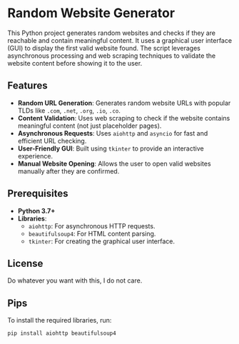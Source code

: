 # Random Website Generator

This Python project generates random websites and checks if they are reachable and contain meaningful content. It uses a graphical user interface (GUI) to display the first valid website found. The script leverages asynchronous processing and web scraping techniques to validate the website content before showing it to the user.

## Features
- **Random URL Generation**: Generates random website URLs with popular TLDs like `.com`, `.net`, `.org`, `.io`, `.co`.
- **Content Validation**: Uses web scraping to check if the website contains meaningful content (not just placeholder pages).
- **Asynchronous Requests**: Uses `aiohttp` and `asyncio` for fast and efficient URL checking.
- **User-Friendly GUI**: Built using `tkinter` to provide an interactive experience.
- **Manual Website Opening**: Allows the user to open valid websites manually after they are confirmed.

## Prerequisites
- **Python 3.7+**
- **Libraries**:
  - `aiohttp`: For asynchronous HTTP requests.
  - `beautifulsoup4`: For HTML content parsing.
  - `tkinter`: For creating the graphical user interface.
    
## License
Do whatever you want with this, I do not care.
## Pips
To install the required libraries, run:
```bash
pip install aiohttp beautifulsoup4
